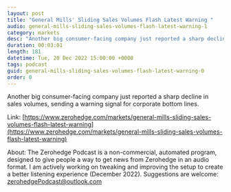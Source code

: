 ```yaml
---
layout: post
title: "General Mills' Sliding Sales Volumes Flash Latest Warning "
audio: general-mills-sliding-sales-volumes-flash-latest-warning-1
category: markets
desc: "Another big consumer-facing company just reported a sharp decline in sales volumes, sending a warning signal for corporate bottom lines."
duration: 00:03:01
length: 181
datetime: Tue, 20 Dec 2022 15:00:00 +0000
tags: podcast
guid: general-mills-sliding-sales-volumes-flash-latest-warning-0
order: 0
---
```

Another big consumer-facing company just reported a sharp decline in sales volumes, sending a warning signal for corporate bottom lines.

Link: [https://www.zerohedge.com/markets/general-mills-sliding-sales-volumes-flash-latest-warning](https://www.zerohedge.com/markets/general-mills-sliding-sales-volumes-flash-latest-warning)

About: The Zerohedge Podcast is a non-commercial, automated program, designed to give people a way to get news from Zerohedge in an audio format.  I am actively working on tweaking and improving the setup to create a better listening experience (December 2022).  Suggestions are welcome: [zerohedgePodcast@outlook.com](mailto:zerohedgePodcast@outlook.com)